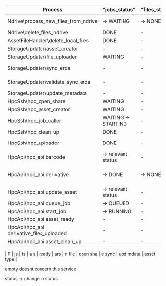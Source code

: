 | Process | "jobs_status" | "files_status" | "asset_size" | "hpc_ready" | "is_in_ars" | "has_new_file" | "has_open_share" | "erda_sync" | "update_metadata" | "asset_type" | "temporary_files_ndrive" | "temporary_files_local" |
|-------------|--------|----|----|----|---|----|----|-----------|------|---|---|---|
| Ndrive\process_new_files_from_ndrive | -> WAITING | -> NONE | -> file size | -> NO | -> AWAIT -> NO | -> YES | -> NO | -> NO | -> NO | -> UNKNOWN | -> YES | -> YES |
| Ndrive\delete_files_ndrive | DONE | - | - | - | YES | NO | - | YES | - | - | YES -> remove field | - |
| AssetFileHandler\delete_local_files | DONE | - | - | - | YES | NO | - | YES | - | - | - | YES -> remove field |
| StorageUpdater\asset_creator | - | - | not -1 | - | NO -> YES | -> YES | -> YES | - | - | - | - | - |
| StorageUpdater\file_uploader | WAITING | - | not -1 | - | - | YES -> AWAIT | YES | -> NO | - | - | - | - |
| StorageUpdater\sync_erda | - | - | - | - | - | AWAIT | - | NO -> AWAIT | - | - | - | - |
| StorageUpdater\validate_sync_erda | - | - | - | - | - | -> NO | YES -> NO | AWAIT -> YES | - | - | - | - |
| StorageUpdater\update_metadata | - | - | - | - | - | - | - | - | YES -> NO | - | - | - |
| HpcSsh\hpc_open_share | WAITING | - | - | NO | YES | NO | NO -> YES | YES | - | - | - | - |
| HpcSsh\hpc_asset_creator | WAITING | - | - | NO -> AWAIT | YES | NO | YES | YES | - | - | - | - |
| HpcSsh\hpc_job_caller | WAITING -> STARTING | - | - | YES | - | - | - | - | - | not DEVICE_TARGET | - | - |
| HpcSsh\hpc_clean_up | DONE | - | - | YES | YES | - | - | YES | - | - | - | - |
| HpcSsh\hpc_uploader | DONE | - | - | NO | YES | YES -> UPLOADING | YES | NO | - | - | - | - |
| HpcApi\hpc_api barcode | -> relevant status | - | - | - | - | - | - | - | -> YES | UNKNOWN -> type status | - | - |
| HpcApi\hpc_api derivative | -> DONE | -> NONE | -> parent size + estimate size | -> YES | -> AWAIT -> NO | -> NO | -> NO | -> NO | -> NO | - | - | - |
| HpcApi\hpc_api update_asset | -> relevant status | - | - | - | - | - | - | - | -> YES | - | - | - |
| HpcApi\hpc_api queue_job | -> QUEUED | - | - | - | - | - | - | - | - | - | - | - |
| HpcApi\hpc_api start_job | -> RUNNING| - | - | - | - | - | - | - | - | - | - | - |
| HpcApi\hpc_api asset_ready | - | - | - | -> YES | - | - | - | - | - | - | - | - |
| HpcApi\hpc_api derivative_files_uploaded | - | - | - | - | - | -> AWAIT | - | - | - | - | - | - |
| HpcApi\hpc_api asset_clean_up | - | - | - | -> NO | - | - | - | - | - | - | - | - |

| P | js | fs | a s | ready | ars | n file | open sha | e sync | upd mdata | asset type |

empty doesnt concern this service 

status -> change in status